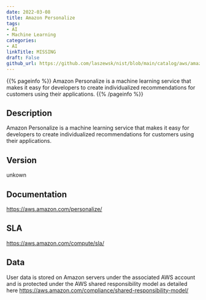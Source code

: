```yaml
---
date: 2022-03-08
title: Amazon Personalize
tags: 
- AI
- Machine Learning
categories: 
- AI
linkTitle: MISSING
draft: False         
github_url: https://github.com/laszewsk/nist/blob/main/catalog/aws/amazon-personalize.yaml
---
```


{{% pageinfo %}}
Amazon Personalize is a machine learning service that makes it easy for developers to create individualized recommendations for customers using their applications.
{{% /pageinfo %}}

## Description

Amazon Personalize is a machine learning service that makes it easy for developers to create individualized recommendations for customers using their applications.

## Version

unkown

## Documentation

https://aws.amazon.com/personalize/

## SLA

https://aws.amazon.com/compute/sla/

## Data

User data is stored on Amazon servers under the associated AWS account and is protected under the AWS shared responsibility model as detailed here https://aws.amazon.com/compliance/shared-responsibility-model/
